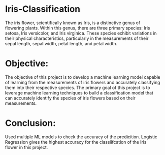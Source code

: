# Iris-Classification
The iris flower, scientifically known as Iris, is a distinctive genus of flowering plants. Within this genus, there are three primary species: Iris setosa, Iris versicolor, and Iris virginica. These species exhibit variations in their physical characteristics, particularly in the measurements of their sepal length, sepal width, petal length, and petal width.

# Objective: 
The objective of this project is to develop a machine learning model capable of learning from the measurements of iris flowers and accurately classifying them into their respective species.
The primary goal of this project is to leverage machine learning techniques to build a classification model that can accurately identify the species of iris flowers based on their measurements.

# Conclusion:
Used multiple ML models to check the accuracy of the predicition. Logistic Regression gives the highest accuracy for the classiifcation of the Iris flower in this project.
